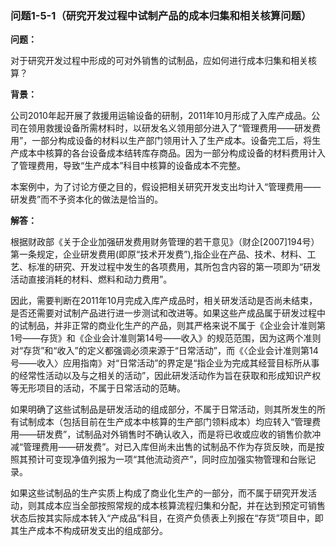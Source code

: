 ### 问题1-5-1（研究开发过程中试制产品的成本归集和相关核算问题）

**问题：**

对于研究开发过程中形成的可对外销售的试制品，应如何进行成本归集和相关核算？

**背景：**

公司2010年起开展了救援用运输设备的研制，2011年10月形成了入库产成品。公司在领用救援设备所需材料时，以研发名义领用部分进入了“管理费用——研发费用”，一部分构成设备的材料以生产部门领用计入了生产成本。设备完工后，将生产成本中核算的各台设备成本结转库存商品。因为一部分构成设备的材料费用计入了管理费用，导致“生产成本”科目中核算的设备成本不完整。

本案例中，为了讨论方便之目的，假设把相关研究开发支出均计入“管理费用——研发费”而不予资本化的做法是恰当的。

**解答：**

根据财政部《关于企业加强研发费用财务管理的若干意见》（财企[2007]194号）第一条规定，企业研发费用(即原“技术开发费”),指企业在产品、技术、材料、工艺、标准的研究、开发过程中发生的各项费用，其所包含内容的第一项即为“研发活动直接消耗的材料、燃料和动力费用”。

因此，需要判断在2011年10月完成入库产成品时，相关研发活动是否尚未结束，是否还需要对试制产品进行进一步测试和改进等。如果这些产成品属于研发过程中的试制品，并非正常的商业化生产的产品，则其严格来说不属于《企业会计准则第1号——存货》和《企业会计准则第14号——收入》的规范范围，因为这两个准则对“存货”和“收入”的定义都强调必须来源于“日常活动”，而《〈企业会计准则第14号——收入〉应用指南》对“日常活动”的界定是“指企业为完成其经营目标所从事的经常性活动以及与之相关的活动”，因此研发活动作为旨在获取和形成知识产权等无形项目的活动，不属于日常活动的范畴。

如果明确了这些试制品是研发活动的组成部分，不属于日常活动，则其所发生的所有试制成本（包括目前在生产成本中核算的生产部门领料成本）均应转入“管理费用——研发费”，试制品对外销售时不确认收入，而是将已收或应收的销售价款冲减“管理费用——研发费”。对已入库但尚未出售的试制品不作为存货反映，而是按照其预计可变现净值列报为一项“其他流动资产”，同时应加强实物管理和台账记录。

如果这些试制品的生产实质上构成了商业化生产的一部分，而不属于研究开发活动，则其成本应当全部按照常规的成本核算流程归集和分配，并在达到预定可销售状态后按其实际成本转入“产成品”科目，在资产负债表上列报在“存货”项目中，即其生产成本不构成研发支出的组成部分。